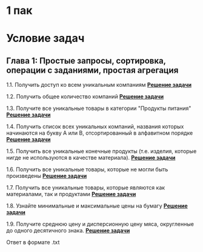 # 1 пак

# **Условие задач**


## **Глава 1: Простые запросы, сортировка, операции с заданиями, простая агрегация**
1.1.	Получить доступ ко всем уникальным компаниям [**Решение задачи**](https://github.com/ellinar5/-SQL/blob/main/1%20пак/файлы/задача_1.1.sql)

1.2.	Получить общее количество компаний [**Решение задачи**](https://github.com/ellinar5/-SQL/blob/main/1%20пак/файлы/задача_1.2.sql)

1.3.	Получите все уникальные товары в категории "Продукты питания" [**Решение задачи**](https://github.com/ellinar5/-SQL/blob/main/1%20пак/файлы/задача_1.3.sql)

1.4.	Получить список всех уникальных компаний, названия которых начинаются на букву А или В, отсортированный в алфавитном порядке [**Решение задачи**](https://github.com/ellinar5/-SQL/blob/main/1%20пак/файлы/задача_1.4.sql)

1.5.	Получить все уникальные конечные продукты (т.е. изделия, которые нигде не используются в качестве материала). [**Решение задачи**](https://github.com/ellinar5/-SQL/blob/main/1%20пак/файлы/задача_1.5.sql)

1.6.	Получить все уникальные товары, которые не могли быть произведены [**Решение задачи**](https://github.com/ellinar5/-SQL/blob/main/1%20пак/файлы/задача_1.6.sql)

1.7.	Получить все уникальные товары, которые являются как материалами, так и продуктами [**Решение задачи**](https://github.com/ellinar5/-SQL/blob/main/1%20пак/файлы/задача_1.7.sql)

1.8.	Узнайте минимальные и максимальные цены на бумагу [**Решение задачи**](https://github.com/ellinar5/-SQL/blob/main/1%20пак/файлы/задача_1.8.sql)

1.9.	Получите среднюю цену и дисперсионную цену мяса, округленные до одного десятичного знака. [**Решение задачи**](https://github.com/ellinar5/-SQL/blob/main/1%20пак/файлы/задача_1.9.sql)

Ответ в формате .txt
